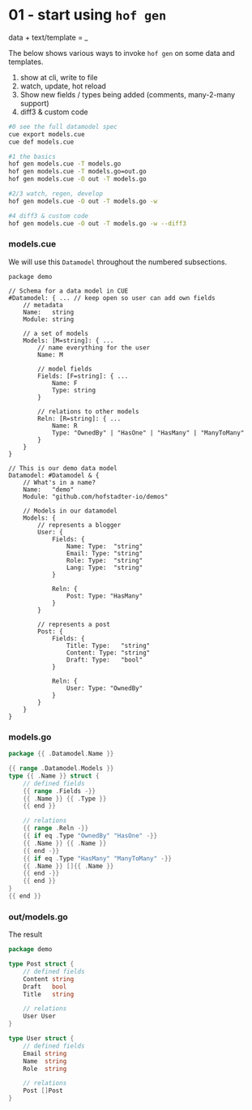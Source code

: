 # 01 - start using `hof gen`

data + text/template = _

The below shows various ways to invoke
`hof gen` on some data and templates.

1. show at cli, write to file
1. watch, update, hot reload
1. Show new fields / types being added (comments, many-2-many support)
1. diff3 & custom code

```sh
#0 see the full datamodel spec
cue export models.cue
cue def models.cue

#1 the basics
hof gen models.cue -T models.go
hof gen models.cue -T models.go=out.go
hof gen models.cue -O out -T models.go

#2/3 watch, regen, develop
hof gen models.cue -O out -T models.go -w

#4 diff3 & custom code
hof gen models.cue -O out -T models.go -w --diff3
```

### models.cue

We will use this `Datamodel` throughout the numbered subsections.

<!--
cat adhoc-to-module/01/models.cue
-->

```cue
package demo

// Schema for a data model in CUE
#Datamodel: { ... // keep open so user can add own fields
	// metadata
	Name:   string
	Module: string

	// a set of models
	Models: [M=string]: { ...
		// name everything for the user
		Name: M
		
		// model fields
		Fields: [F=string]: { ...
			Name: F
			Type: string
		}

		// relations to other models
		Reln: [R=string]: { ...
			Name: R
			Type: "OwnedBy" | "HasOne" | "HasMany" | "ManyToMany"
		}
	}
}

// This is our demo data model
Datamodel: #Datamodel & {
	// What's in a name?
	Name:   "demo"
	Module: "github.com/hofstadter-io/demos"

	// Models in our datamodel
	Models: {
		// represents a blogger
		User: {
			Fields: {
				Name: Type:  "string"
				Email: Type: "string"
				Role: Type:  "string"
				Lang: Type:  "string"
			}

			Reln: {
				Post: Type: "HasMany"
			}
		}

		// represents a post
		Post: {
			Fields: {
				Title: Type:   "string"
				Content: Type: "string"
				Draft: Type:   "bool"
			}

			Reln: {
				User: Type: "OwnedBy"
			}
		}
	}
}
```



### models.go

<!--
cat adhoc-to-module/01/models.go
-->

```go
package {{ .Datamodel.Name }}

{{ range .Datamodel.Models }}
type {{ .Name }} struct {
	// defined fields
	{{ range .Fields -}}
	{{ .Name }} {{ .Type }}
	{{ end }}

	// relations
	{{ range .Reln -}}
	{{ if eq .Type "OwnedBy" "HasOne" -}}
	{{ .Name }} {{ .Name }}
	{{ end -}}
	{{ if eq .Type "HasMany" "ManyToMany" -}}
	{{ .Name }} []{{ .Name }}
	{{ end -}}
	{{ end }}
}
{{ end }}
```

### out/models.go

The result

<!--
cat adhoc-to-module/01/out/models.go
-->

```go
package demo

type Post struct {
	// defined fields
	Content string
	Draft   bool
	Title   string

	// relations
	User User
}

type User struct {
	// defined fields
	Email string
	Name  string
	Role  string

	// relations
	Post []Post
}
```


